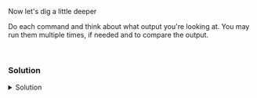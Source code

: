 Now let's dig a little deeper

Do each command and think about what output you're looking at. You may run them multiple times, if needed and to compare the output.

<br>

### Solution
<details>
<summary>Solution</summary>
Let's look at the virtual memory usage of this system.

```plain
vmstat 1 5
```

What are you seeing here? Is this system under high memory usage or not?

- `vmstat` command with `delay` and `count` parameters show virtual memory usage. It would be better to use also `-S m` to show info in megabytes.

Next we check the overall CPU usage of the system every second for 5 seconds.

```plain
mpstat 1 5
```

Is this system under high CPU load or not?

Next we check what processes are running on the system

```plain
ps -ef
ps -ef | awk '{print $1}' | sort | uniq -c
```

What users is using the most processes? Do you think this system is doing any real work or just sitting there running an OS?

Next we check what processes are executing on the processor every second.

```plain
pidstat 1 5
```

Why do these have different length output? What processes were using the most CPU? Which showed up the most often?

Next we may want to see more CPU and Disk usage on the system in 1 second increments. Do you think you could modify this to run for 30 seconds?

```plain
iostat -xz 1 5
```

</details>